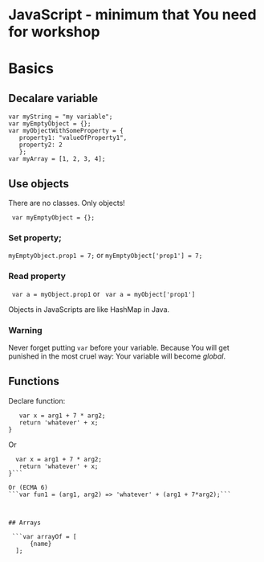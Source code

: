 # JavaScript - minimum that You need for workshop

# Basics

## Decalare variable
```
var myString = "my variable";
var myEmptyObject = {};
var myObjectWithSomeProperty = { 
   property1: "valueOfProperty1", 
   property2: 2
   };
var myArray = [1, 2, 3, 4];
```
## Use objects
There are no classes. Only objects!

``` var myEmptyObject = {};```
### Set property;
```myEmptyObject.prop1 = 7;```
or 
```myEmptyObject['prop1'] = 7;```

### Read property
``` var a = myObject.prop1```
or
``` var a = myObject['prop1']```

Objects in JavaScripts are like HashMap in Java. 
### Warning
Never forget putting ```var``` before your variable.
Because You will get punished in the most cruel way:
Your variable will become *global*. 


## Functions
Declare function:

```function fun1 (arg1, arg2) {
   var x = arg1 + 7 * arg2;
   return 'whatever' + x;
}
```
Or

```var fun1 = function(arg1, arg2) {
  var x = arg1 + 7 * arg2;
   return 'whatever' + x;
}```

Or (ECMA 6) 
```var fun1 = (arg1, arg2) => 'whatever' + (arg1 + 7*arg2);```



## Arrays
 
 ```var arrayOf = [
      {name}
  ];
  
  ```
